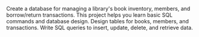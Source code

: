 Create a database for managing a library's book inventory, members, and borrow/return transactions. This project helps you learn basic SQL commands and database design. Design tables for books, members, and transactions.
Write SQL queries to insert, update, delete, and retrieve data.
